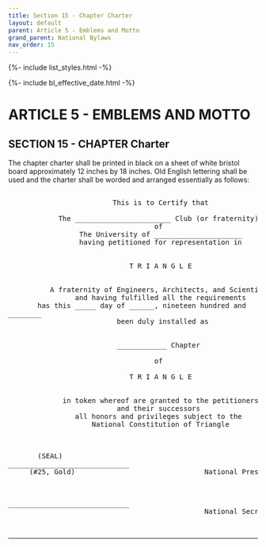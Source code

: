 ```yaml
---
title: Section 15 - Chapter Charter
layout: default
parent: Article 5 - Emblems and Motto
grand_parent: National Bylaws
nav_order: 15
---
```


{%- include list_styles.html -%}

{%- include bl_effective_date.html -%}

# ARTICLE 5 - EMBLEMS AND MOTTO

## SECTION 15 - CHAPTER Charter

<p>
The chapter charter shall be printed in black on a sheet of white
bristol board approximately 12 inches by 18 inches.  Old English
lettering shall be used and the charter shall be worded and
arranged essentially as follows:
</p>

<pre>

                         This is to Certify that

            The _______________________ Club (or fraternity)
                                   of
                 The University of _____________________
                 having petitioned for representation in


                             T R I A N G L E


          A fraternity of Engineers, Architects, and Scientists
                and having fulfilled all the requirements
       has this _____ day of ______, nineteen hundred and
________
                          been duly installed as 


                          ____________ Chapter

                                   of

                             T R I A N G L E


             in token whereof are granted to the petitioners
                          and their successors
                all honors and privileges subject to the
                    National Constitution of Triangle



       (SEAL)                           
_____________________________  
     (#25, Gold)                               National President


                                        
_____________________________          
                                               National Secretary

        
</pre>


---
